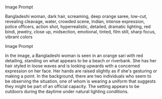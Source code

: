 Image Prompt

Bangladeshi woman, dark hair, screaming, deep orange saree, low-cut, revealing cleavage, water, crowded scene, Indian, intense expression, police officers, action shot, hyperrealistic, detailed, dramatic lighting, red bindi, jewelry, close up, midsection, emotional, tinted, film still, sharp focus, vibrant colors

Image Prompt

In the image, a Bangladeshi woman is seen in an orange sari with red detailing, standing on what appears to be a beach or riverbank. She has her hair styled in loose waves and is looking upwards with a concerned expression on her face. Her hands are raised slightly as if she's gesturing or making a point. In the background, there are two individuals who seem to be observing the situation, one of whom is wearing a uniform that suggests they might be part of an official capacity. The setting appears to be outdoors during the daytime under natural lighting conditions.